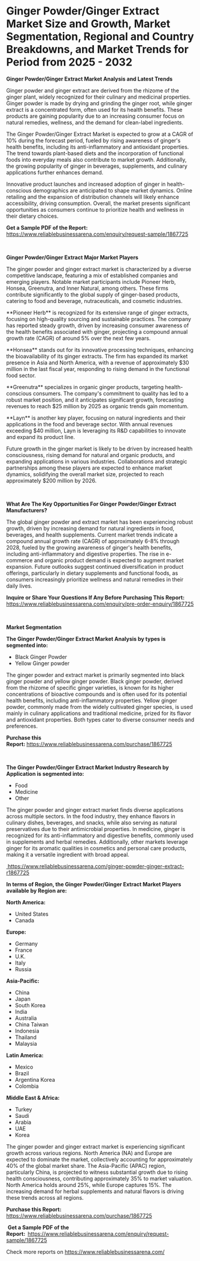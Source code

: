<p><h1>Ginger Powder/Ginger Extract Market Size and Growth, Market Segmentation, Regional and Country Breakdowns, and Market Trends for Period from 2025 -  2032</h1></p><p><strong>Ginger Powder/Ginger Extract Market Analysis and Latest Trends</strong></p>
<p><p>Ginger powder and ginger extract are derived from the rhizome of the ginger plant, widely recognized for their culinary and medicinal properties. Ginger powder is made by drying and grinding the ginger root, while ginger extract is a concentrated form, often used for its health benefits. These products are gaining popularity due to an increasing consumer focus on natural remedies, wellness, and the demand for clean-label ingredients.</p><p>The Ginger Powder/Ginger Extract Market is expected to grow at a CAGR of 10% during the forecast period, fueled by rising awareness of ginger's health benefits, including its anti-inflammatory and antioxidant properties. The trend towards plant-based diets and the incorporation of functional foods into everyday meals also contribute to market growth. Additionally, the growing popularity of ginger in beverages, supplements, and culinary applications further enhances demand. </p><p>Innovative product launches and increased adoption of ginger in health-conscious demographics are anticipated to shape market dynamics. Online retailing and the expansion of distribution channels will likely enhance accessibility, driving consumption. Overall, the market presents significant opportunities as consumers continue to prioritize health and wellness in their dietary choices.</p></p>
<p><strong>Get a Sample PDF of the Report:&nbsp;</strong> <a href="https://www.reliablebusinessarena.com/enquiry/request-sample/1867725?utm_campaign=3189&utm_medium=2&utm_source=Github&utm_content=ia&utm_term=03042025&utm_id=ginger-powderginger-extract">https://www.reliablebusinessarena.com/enquiry/request-sample/1867725</a></p>
<p>&nbsp;</p>
<p><strong>Ginger Powder/Ginger Extract Major Market Players</strong></p>
<p><p>The ginger powder and ginger extract market is characterized by a diverse competitive landscape, featuring a mix of established companies and emerging players. Notable market participants include Pioneer Herb, Honsea, Greenutra, and Inner Natural, among others. These firms contribute significantly to the global supply of ginger-based products, catering to food and beverage, nutraceuticals, and cosmetic industries.</p><p>**Pioneer Herb** is recognized for its extensive range of ginger extracts, focusing on high-quality sourcing and sustainable practices. The company has reported steady growth, driven by increasing consumer awareness of the health benefits associated with ginger, projecting a compound annual growth rate (CAGR) of around 5% over the next few years.</p><p>**Honsea** stands out for its innovative processing techniques, enhancing the bioavailability of its ginger extracts. The firm has expanded its market presence in Asia and North America, with a revenue of approximately $30 million in the last fiscal year, responding to rising demand in the functional food sector.</p><p>**Greenutra** specializes in organic ginger products, targeting health-conscious consumers. The company's commitment to quality has led to a robust market position, and it anticipates significant growth, forecasting revenues to reach $25 million by 2025 as organic trends gain momentum.</p><p>**Layn** is another key player, focusing on natural ingredients and their applications in the food and beverage sector. With annual revenues exceeding $40 million, Layn is leveraging its R&D capabilities to innovate and expand its product line.</p><p>Future growth in the ginger market is likely to be driven by increased health consciousness, rising demand for natural and organic products, and expanding applications in various industries. Collaborations and strategic partnerships among these players are expected to enhance market dynamics, solidifying the overall market size, projected to reach approximately $200 million by 2026.</p></p>
<p>&nbsp;</p>
<p><strong>What Are The Key Opportunities For Ginger Powder/Ginger Extract Manufacturers?</strong></p>
<p><p>The global ginger powder and extract market has been experiencing robust growth, driven by increasing demand for natural ingredients in food, beverages, and health supplements. Current market trends indicate a compound annual growth rate (CAGR) of approximately 6-8% through 2028, fueled by the growing awareness of ginger's health benefits, including anti-inflammatory and digestive properties. The rise in e-commerce and organic product demand is expected to augment market expansion. Future outlooks suggest continued diversification in product offerings, particularly in dietary supplements and functional foods, as consumers increasingly prioritize wellness and natural remedies in their daily lives.</p></p>
<p><strong>Inquire or Share Your Questions If Any Before Purchasing This Report:</strong> <a href="https://www.reliablebusinessarena.com/enquiry/pre-order-enquiry/1867725?utm_campaign=3189&utm_medium=2&utm_source=Github&utm_content=ia&utm_term=03042025&utm_id=ginger-powderginger-extract">https://www.reliablebusinessarena.com/enquiry/pre-order-enquiry/1867725</a></p>
<p>&nbsp;</p>
<p><strong>Market Segmentation</strong></p>
<p><strong>The Ginger Powder/Ginger Extract Market Analysis by types is segmented into:</strong></p>
<p><ul><li>Black Ginger Powder</li><li>Yellow Ginger powder</li></ul></p>
<p><p>The ginger powder and extract market is primarily segmented into black ginger powder and yellow ginger powder. Black ginger powder, derived from the rhizome of specific ginger varieties, is known for its higher concentrations of bioactive compounds and is often used for its potential health benefits, including anti-inflammatory properties. Yellow ginger powder, commonly made from the widely cultivated ginger species, is used mainly in culinary applications and traditional medicine, prized for its flavor and antioxidant properties. Both types cater to diverse consumer needs and preferences.</p></p>
<p><strong>Purchase this Report:&nbsp;</strong><a href="https://www.reliablebusinessarena.com/purchase/1867725?utm_campaign=3189&utm_medium=2&utm_source=Github&utm_content=ia&utm_term=03042025&utm_id=ginger-powderginger-extract">https://www.reliablebusinessarena.com/purchase/1867725</a></p>
<p>&nbsp;</p>
<p><strong>The Ginger Powder/Ginger Extract Market Industry Research by Application is segmented into:</strong></p>
<p><ul><li>Food</li><li>Medicine</li><li>Other</li></ul></p>
<p><p>The ginger powder and ginger extract market finds diverse applications across multiple sectors. In the food industry, they enhance flavors in culinary dishes, beverages, and snacks, while also serving as natural preservatives due to their antimicrobial properties. In medicine, ginger is recognized for its anti-inflammatory and digestive benefits, commonly used in supplements and herbal remedies. Additionally, other markets leverage ginger for its aromatic qualities in cosmetics and personal care products, making it a versatile ingredient with broad appeal.</p></p>
<p><a href="https://www.reliablebusinessarena.com/ginger-powder-ginger-extract-r1867725?utm_campaign=3189&utm_medium=2&utm_source=Github&utm_content=ia&utm_term=03042025&utm_id=ginger-powderginger-extract">&nbsp;https://www.reliablebusinessarena.com/ginger-powder-ginger-extract-r1867725</a></p>
<p><strong>In terms of Region, the Ginger Powder/Ginger Extract Market Players available by Region are:</strong></p>
<p>
    <p> <strong> North America: </strong>
        <ul>
            <li>United States</li>
            <li>Canada</li>
        </ul>
        </p> 
    <p> <strong> Europe: </strong>
        <ul>
            <li>Germany</li>
            <li>France</li>
            <li>U.K.</li>
            <li>Italy</li>
            <li>Russia</li>
        </ul>
        </p> 
    <p> <strong> Asia-Pacific: </strong>
        <ul>
            <li>China</li>
            <li>Japan</li>
            <li>South Korea</li>
            <li>India</li>
            <li>Australia</li>
            <li>China Taiwan</li>
            <li>Indonesia</li>
            <li>Thailand</li>
            <li>Malaysia</li>
        </ul>
        </p> 
    <p> <strong> Latin America: </strong>
        <ul>
            <li>Mexico</li>
            <li>Brazil</li>
            <li>Argentina Korea</li>
            <li>Colombia</li>
        </ul>
        </p> 
    <p> <strong> Middle East & Africa: </strong>
        <ul>
            <li>Turkey</li>
            <li>Saudi</li>
            <li>Arabia</li>
            <li>UAE</li>
            <li>Korea</li>
        </ul>
    </p>
    </p>
<p><p>The ginger powder and ginger extract market is experiencing significant growth across various regions. North America (NA) and Europe are expected to dominate the market, collectively accounting for approximately 40% of the global market share. The Asia-Pacific (APAC) region, particularly China, is projected to witness substantial growth due to rising health consciousness, contributing approximately 35% to market valuation. North America holds around 25%, while Europe captures 15%. The increasing demand for herbal supplements and natural flavors is driving these trends across all regions.</p></p>
<p><strong>Purchase this Report: </strong><a href="https://www.reliablebusinessarena.com/purchase/1867725?utm_campaign=3189&utm_medium=2&utm_source=Github&utm_content=ia&utm_term=03042025&utm_id=ginger-powderginger-extract">https://www.reliablebusinessarena.com/purchase/1867725</a></p>
<p>&nbsp;<strong>Get a Sample PDF of the Report:&nbsp;&nbsp;</strong><a href="https://www.reliablebusinessarena.com/enquiry/request-sample/1867725?utm_campaign=3189&utm_medium=2&utm_source=Github&utm_content=ia&utm_term=03042025&utm_id=ginger-powderginger-extract">https://www.reliablebusinessarena.com/enquiry/request-sample/1867725</a></p>
<p><strong></strong></p>
<p>Check more reports on <a href="https://www.reliablebusinessarena.com/?utm_campaign=3189&utm_medium=2&utm_source=Github&utm_content=ia&utm_term=03042025&utm_id=ginger-powderginger-extract">https://www.reliablebusinessarena.com/</a></p>